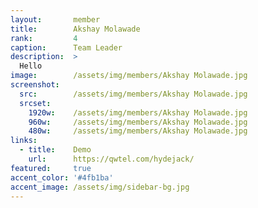 ```yaml
---
layout:       member
title:        Akshay Molawade
rank:         4
caption:      Team Leader
description:  >
  Hello
image:        /assets/img/members/Akshay Molawade.jpg
screenshot:
  src:        /assets/img/members/Akshay Molawade.jpg
  srcset:
    1920w:    /assets/img/members/Akshay Molawade.jpg
    960w:     /assets/img/members/Akshay Molawade.jpg
    480w:     /assets/img/members/Akshay Molawade.jpg
links:
  - title:    Demo
    url:      https://qwtel.com/hydejack/
featured:     true
accent_color: '#4fb1ba'
accent_image: /assets/img/sidebar-bg.jpg
---
```

